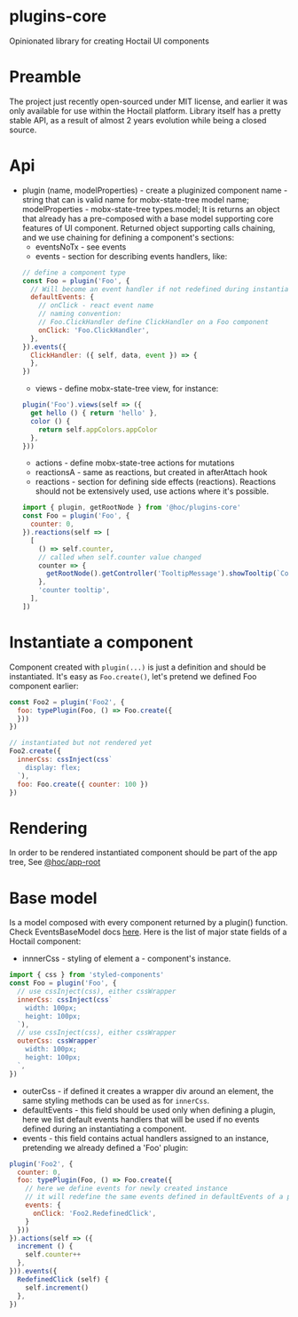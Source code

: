 # plugins-core
Opinionated library for creating Hoctail UI components

# Preamble
The project just recently open-sourced under MIT license, and earlier it was only available for use within the Hoctail platform.
Library itself has a pretty stable API, as a result of almost 2 years evolution while being a closed source.

# Api
* plugin (name, modelProperties) - create a pluginized component
  name - string that can is valid name for mobx-state-tree model name;
  modelProperties - mobx-state-tree types.model;
  It is returns an object that already has a pre-composed with a base model supporting core features of UI component. Returned object supporting calls chaining, and we use chaining for defining a component's sections:
  * eventsNoTx - see events
  * events - section for describing events handlers, like:
  ``` js
  // define a component type
  const Foo = plugin('Foo', {
    // Will become an event handler if not redefined during instantiation
    defaultEvents: {
      // onClick - react event name
      // naming convention:
      // Foo.ClickHandler define ClickHandler on a Foo component
      onClick: 'Foo.ClickHandler',
    },
  }).events({
    ClickHandler: ({ self, data, event }) => {
    },
  })
  ```
  * views - define mobx-state-tree view, for instance:
  ``` js
  plugin('Foo').views(self => ({
    get hello () { return 'hello' },
    color () {
      return self.appColors.appColor
    },
  }))
  ```
  * actions - define mobx-state-tree actions for mutations
  * reactionsA - same as reactions, but created in afterAttach hook
  * reactions - section for defining side effects (reactions).
  Reactions should not be extensively used, use actions where it's possible.
  ``` js
  import { plugin, getRootNode } from '@hoc/plugins-core'
  const Foo = plugin('Foo', {
    counter: 0,
  }).reactions(self => [
    [
      () => self.counter,
      // called when self.counter value changed
      counter => {
        getRootNode().getController('TooltipMessage').showTooltip(`Counter value is ${counter}`)
      },
      'counter tooltip',
    ],
  ])
  ```

# Instantiate a component
Component created with `plugin(...)` is just a definition and should be instantiated.
It's easy as `Foo.create()`, let's pretend we defined Foo component earlier:
``` js
const Foo2 = plugin('Foo2', {
  foo: typePlugin(Foo, () => Foo.create({
  }))
})

// instantiated but not rendered yet
Foo2.create({
  innerCss: cssInject(css`
    display: flex;
  `),
  foo: Foo.create({ counter: 100 })
})
```

# Rendering
In order to be rendered instantiated component should be part of the app tree, See [@hoc/app-root](https://github.com/Hoctail/app-root)


# Base model 
Is a model composed with every component returned by a plugin() function. Check EventsBaseModel docs [here](https://hoctail.github.io/hoctail/module-components.EventsModel.html). Here is the list of major state fields of a Hoctail component:
* innnerCss - styling of element a - component's instance.
``` js
import { css } from 'styled-components'
const Foo = plugin('Foo', {
  // use cssInject(css), either cssWrapper
  innerCss: cssInject(css`
    width: 100px;
    height: 100px;
  `),
  // use cssInject(css), either cssWrapper
  outerCss: cssWrapper`
    width: 100px;
    height: 100px;
  `,
})
```
* outerCss - if defined it creates a wrapper div around an element, the same styling methods can be used as for `innerCss`.
* defaultEvents - this field should be used only when defining a plugin, here we list  default events handlers that will be used
if no events defined during an instantiating a component.
* events - this field contains actual handlers assigned to an instance, pretending we already defined a 'Foo' plugin:
``` js
plugin('Foo2', {
  counter: 0,
  foo: typePlugin(Foo, () => Foo.create({
    // here we define events for newly created instance
    // it will redefine the same events defined in defaultEvents of a plugin definition (in our case Foo.ClickHandler will not be called).
    events: {
      onClick: 'Foo2.RedefinedClick',
    }
  }))
}).actions(self => ({
  increment () {
    self.counter++
  },
})).events({
  RedefinedClick (self) {
    self.increment()
  },
})
```
